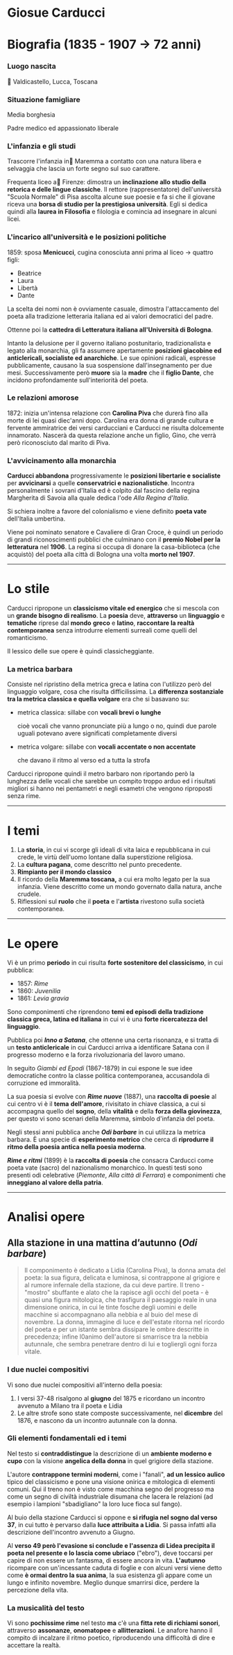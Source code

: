 # Giosue Carducci

# Biografia (1835 - 1907 → 72 anni)

### Luogo nascita

📍 Valdicastello, Lucca, Toscana

### Situazione famigliare

Media borghesia

Padre medico ed appassionato liberale

### L'infanzia e gli studi

Trascorre l'infanzia in📍 Maremma a contatto con una natura libera e selvaggia che lascia un forte segno sul suo carattere.

Frequenta liceo a📍 Firenze: dimostra un **inclinazione allo studio della retorica e delle lingue classiche**.
Il rettore (rappresentatore) dell'università "Scuola Normale" di Pisa ascolta alcune sue poesie e fa si che il giovane riceva una **borsa di studio per la prestigiosa università**. Egli si dedica quindi alla **laurea in Filosofia** e filologia e comincia ad insegnare in alcuni licei.

### L'incarico all'università e le posizioni politiche

1859: sposa **Menicucci**, cugina conosciuta anni prima al liceo → quattro figli:

- Beatrice
- Laura
- Libertà
- Dante

La scelta dei nomi non è ovviamente casuale, dimostra l'attaccamento del poeta alla tradizione letteraria italiana ed ai valori democratici del padre.

Ottenne poi la **cattedra di Letteratura italiana all'Università di Bologna**.

Intanto la delusione per il governo italiano postunitario, tradizionalista e legato alla monarchia, gli fa assumere apertamente **posizioni giacobine ed anticlericali, socialiste ed anarchiche**. Le sue opinioni radicali, espresse pubblicamente, causano la sua sospensione dall'insegnamento per due mesi. Successivamente però **muore** sia la **madre** che il **figlio Dante**, che incidono profondamente sull'interiorità del poeta.

### Le relazioni amorose

1872: inizia un'intensa relazione con **Carolina Piva** che durerà fino alla morte di lei quasi diec'anni dopo. Carolina era donna di grande cultura e fervente ammiratrice dei versi carducciani e Carducci ne risulta dolcemente innamorato. Nascerà da questa relazione anche un figlio, Gino, che verrà però riconosciuto dal marito di Piva.

### L'avvicinamento alla monarchia

**Carducci abbandona** progressivamente le **posizioni libertarie e socialiste** per **avvicinarsi** a quelle **conservatrici e nazionalistiche**. Incontra personalmente i sovrani d'Italia ed è colpito dal fascino della regina Margherita di Savoia alla quale dedica l'ode *Alla Regina d'Italia*. 

Si schiera inoltre a favore del colonialismo e viene definito **poeta vate** dell'Italia umbertina.

Viene poi nominato senatore e Cavaliere di Gran Croce, è quindi un periodo di grandi riconoscimenti pubblici che culminano con il **premio Nobel per la letteratura** nel **1906**. La regina si occupa di donare la casa-biblioteca (che acquistò) del poeta alla città di Bologna una volta **morto nel 1907**.

---

# Lo stile

Carducci ripropone un **classicismo vitale ed energico** che si mescola con un **grande bisogno di realismo**. La **poesia** deve, **attraverso** un **linguaggio** e **tematiche** riprese dal **mondo** **greco** e **latino**, **raccontare la realtà contemporanea** senza introdurre elementi surreali come quelli del romanticismo.

Il lessico delle sue opere è quindi classicheggiante.

### La metrica barbara

Consiste nel ripristino della metrica greca e latina con l'utilizzo però del linguaggio volgare, cosa che risulta difficilissima.
La **differenza sostanziale tra la metrica classica e quella volgare** era che si basavano su:

- metrica classica: sillabe con **vocali brevi o lunghe**
    
    cioè vocali che vanno pronunciate più a lungo o no, quindi due parole uguali potevano avere significati completamente diversi
    
- metrica volgare: sillabe con **vocali accentate o non accentate**
    
    che davano il ritmo al verso ed a tutta la strofa
    

Carducci ripropone quindi il metro barbaro non riportando però la lunghezza delle vocali che sarebbe un compito troppo arduo ed i risultati migliori si hanno nei pentametri e negli esametri che vengono riproposti senza rime.

---

# I temi

1. La **storia**, in cui vi scorge gli ideali di vita laica e repubblicana in cui crede, le virtù dell'uomo lontane dalla superstizione religiosa.
2. La **cultura pagana**, come descritto nel punto precedente.
3. **Rimpianto per il mondo classico**
4. Il ricordo della **Maremma toscana,** a cui era molto legato per la sua infanzia. Viene descritto come un mondo governato dalla natura, anche crudele.
5. Riflessioni sul **ruolo** che il **poeta** e l'**artista** rivestono sulla società contemporanea.

---

# Le opere

Vi è un primo **periodo** in cui risulta **forte sostenitore del classicismo**, in cui pubblica:

- 1857: *Rime*
- 1860: *Juvenilia*
- 1861: *Levia gravia*

Sono componimenti che riprendono **temi ed episodi della tradizione classica greca, latina ed italiana** in cui vi è una **forte ricercatezza del linguaggio**.

Pubblica poi ***Inno a Satana***, che ottenne una certa risonanza, e si tratta di un **testo anticlericale** in cui Carducci arriva a identificare Satana con il progresso moderno e la forza rivoluzionaria del lavoro umano. 

In seguito *Giambi ed Epodi* (1867-1879) in cui espone le sue idee democratiche contro la classe politica contemporanea, accusandola di corruzione ed immoralità.

La sua poesia si evolve con ***Rime nuove*** (1887), una **raccolta di poesie** al cui centro vi è il **tema** **dell'amore**, rivisitato in chiave classica, a cui si accompagna quello del **sogno**, della **vitalità** e della **forza della giovinezza**, per questo vi sono scenari della Maremma, simbolo d'infanzia del poeta. 

Negli stessi anni pubblica anche ***Odi barbare*** in cui utilizza la metrica barbara. È una specie di **esperimento metrico** che cerca di **riprodurre il ritmo della poesia antica nella poesia moderna**.

***Rime e ritmi*** (1899) è la **raccolta di poesia** che consacra Carducci come poeta vate (sacro) del nazionalismo monarchico. In questi testi sono presenti odi celebrative (*Piemonte*, *Alla città di Ferrara*) e componimenti che **inneggiano al valore della patria**.

---

# Analisi opere

## Alla stazione in una mattina d’autunno (*Odi barbare*)

> Il componimento è dedicato a Lidia (Carolina Piva), la donna amata del poeta: la sua figura, delicata e luminosa, si contrappone al grigiore e al rumore infernale della stazione, da cui deve partire. Il treno - "mostro" sbuffante e alato che la rapisce agli occhi del poeta - è quasi una figura mitologica, che trasfigura il paesaggio reale in una dimensione onirica, in cui le tinte fosche degli uomini e delle macchine si accompagnano alla nebbia e al buio del mese di novembre. La donna, immagine di luce e dell'estate ritorna nel ricordo del poeta e per un istante sembra dissipare le ombre descritte in precedenza; infine l0animo dell'autore si smarrisce tra la nebbia autunnale, che sembra penetrare dentro di lui e togliergli ogni forza vitale.
> 

### I due nuclei compositivi

Vi sono due nuclei compositivi all'interno della poesia:

1. I versi 37-48 risalgono al **giugno** del 1875 e ricordano un incontro avvenuto a Milano tra il poeta e Lidia
2. Le altre strofe sono state composte successivamente, nel **dicembre** del 1876, e nascono da un incontro autunnale con la donna.

### Gli elementi fondamentali ed i temi

Nel testo si **contraddistingue** la descrizione di un **ambiente moderno e cupo** con la visione **angelica della donna** in quel grigiore della stazione.

L'autore **contrappone termini moderni**, come i "fanali", **ad un lessico aulico** tipico del classicismo e pone una visione onirica e mitologica di elementi comuni. Qui il treno non è visto come macchina segno del progresso ma come un segno di civiltà industriale disumana che lacera le relazioni (ad esempio i lampioni "sbadigliano" la loro luce fioca sul fango).

Al buio della stazione Carducci si oppone e **si rifugia nel sogno dal verso 37**, in cui tutto è pervarso dalla **luce attribuita a Lidia**. Si passa infatti alla descrizione dell'incontro avvenuto a Giugno.

Al **verso 49 però l'evasione si conclude e l'assenza di Lidea precipita il poeta nel presente e lo lascia come ubriaco** ("ebro"), deve toccarsi per capire di non essere un fantasma, di essere ancora in vita. **L'autunno** ricompare con un'incessante caduta di foglie e con alcuni versi viene detto come **è ormai dentro la sua anima**, la sua esistenza gli appare come un lungo e infinito novembre. Meglio dunque smarrirsi dice, perdere la percezione della vita.

### La musicalità del testo

Vi sono **pochissime rime** nel testo **ma** c'è una **fitta rete di richiami sonori**, attraverso **assonanze**, **onomatopee** e **allitterazioni**. Le anafore hanno il compito di incalzare il ritmo poetico, riproducendo una difficoltà di dire e accettare la realtà.